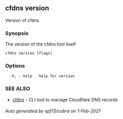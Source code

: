 ## cfdns version

Version of cfdns

### Synopsis

The version of the cfdns tool itself

```
cfdns version [flags]
```

### Options

```
  -h, --help   help for version
```

### SEE ALSO

* [cfdns](cfdns.md)	 - CLI tool to manage Cloudflare DNS records

###### Auto generated by spf13/cobra on 1-Feb-2021
